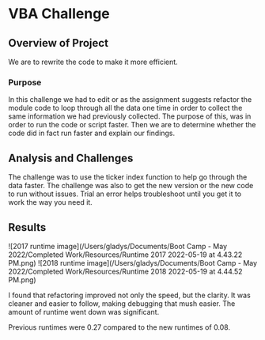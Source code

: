 # VBA Challenge

## Overview of Project
We are to rewrite the code to make it more efficient. 

### Purpose
In this challenge we had to edit or as the assignment suggests refactor the module code to loop through all the data one time in order to collect the same information we had previously collected. The purpose of this, was in order to run the code or script faster. Then we are to determine whether the code did in fact run faster and explain our findings. 

## Analysis and Challenges
The challenge was to use the ticker index function to help go through the data faster.  The challenge was also to get the new version or the new code to run without issues.  Trial an error helps troubleshoot until you get it to work the way you need it.

## Results
![2017 runtime image](/Users/gladys/Documents/Boot Camp - May 2022/Completed Work/Resources/Runtime 2017 2022-05-19 at 4.43.22 PM.png)
![2018 runtime image](/Users/gladys/Documents/Boot Camp - May 2022/Completed Work/Resources/Runtime 2018 2022-05-19 at 4.44.52 PM.png)

I found that refactoring improved not only the speed, but the clarity.  It was cleaner and easier to follow, making debugging that mush easier. The amount of runtime went down was significant.

Previous runtimes were 0.27 compared to the new runtimes of 0.08.